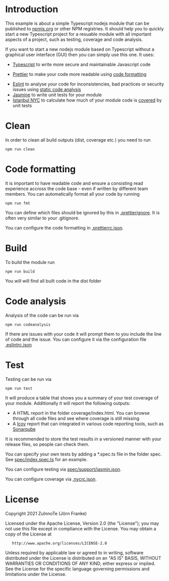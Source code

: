 # Introduction

This example is about a simple Typescript nodejs module that can be published to [npmjs.org](https://docs.npmjs.com/packages-and-modules/contributing-packages-to-the-registry) or other NPM registries. It should help you to quickly start a new Typescript project for a resuable module with all important aspects of a project, such as testing, coverage and code analysis.

If you want to start a new nodejs module based on Typescript without a graphical user interface (GUI) then you can simply use this one.
It uses:

- [Typescript](https://en.wikipedia.org/wiki/TypeScript) to write more secure and maintainable Javascript code
* [Prettier](https://prettier.io/docs/en/index.html) to make your code more readable using [code formatting](https://en.wikipedia.org/wiki/Prettyprint)
- [Eslint](https://en.wikipedia.org/wiki/ESLint) to analyse your code for inconsistencies, bad practices or security issues using [static code analysis](https://en.wikipedia.org/wiki/Static_program_analysis)
- [Jasmine](https://jasmine.github.io/) to write unit tests for your module
- [Istanbul NYC](https://github.com/istanbuljs/nyc) to calculate how much of your module code is [covered](https://en.wikipedia.org/wiki/Code_coverage) by unit tests

# Clean

In order to clean all build outputs (dist, coverage etc.) you need to run

```
npm run clean
```
# Code formatting
It is important to have readable code and ensure a consisting read experience accross the code base - even if written by different team members.
You can automatically format all your code by running
```
npm run fmt
```

You can define which files should be ignored by this in [.prettierignore](.prrettierignore). It is often very similar to your .gitignore.

You can configure the code formatting in [.prettierrc.json](.prettierrc.json).

# Build

To build the module run

```
npm run build
```

You will will find all built code in the dist folder

# Code analysis

Analysis of the code can be run via

```
npm run codeanalysis
```

If there are issues with your code it will prompt them to you include the line of code and the issue.
You can configure it via the configuration file [.eslintrc.json](.eslintrc.json)

# Test

Testing can be run via

```
npm run test
```

It will produce a table that shows you a summary of your test coverage of your module. Additionally it will report the following outputs:

- A HTML report in the folder coverage/index.html. You can browse through all code files and see where coverage is still missing
- A [lcov](https://linux.die.net/man/1/lcov) report that can integrated in various code reporting tools, such as [Sonarqube](https://en.wikipedia.org/wiki/SonarQube)

It is recommended to store the test results in a versioned manner with your release files, so people can check them.

You can specify your own tests by adding a \*.spec.ts file in the folder spec. See [spec/index.spec.ts](spec/index.spec.ts) for an example.

You can configure testing via [spec/support/jasmin.json](spec/support/jasmine.json).

You can configure coverage via [.nycrc.json](.nycrc.json).

# License

Copyright 2021 ZuInnoTe (Jörn Franke)

Licensed under the Apache License, Version 2.0 (the "License");
you may not use this file except in compliance with the License.
You may obtain a copy of the License at

       http://www.apache.org/licenses/LICENSE-2.0

Unless required by applicable law or agreed to in writing, software
distributed under the License is distributed on an "AS IS" BASIS,
WITHOUT WARRANTIES OR CONDITIONS OF ANY KIND, either express or implied.
See the License for the specific language governing permissions and
limitations under the License.
